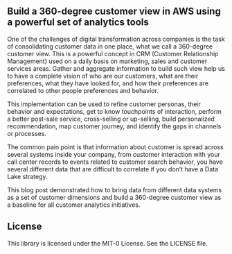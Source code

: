 ## Build a 360-degree customer view in AWS using a powerful set of analytics tools

One of the challenges of digital transformation across companies is the task of consolidating customer data in one place, what we call a 360-degree customer view. This is a powerful concept in CRM (Customer Relationship Management) used on a daily basis on marketing, sales and customer services areas. Gather and aggregate information to build such view help us to have a complete vision of who are our customers, what are their preferences, what they have looked for, and how their preferences are correlated to other people preferences and behavior.

This implementation can be used to refine customer personas, their behavior and expectations, get to know touchpoints of interaction, perform a better post-sale service, cross-selling or up-selling, build personalized recommendation, map customer journey, and identify the gaps in channels or processes.

The common pain point is that information about customer is spread across several systems inside your company, from customer interaction with your call center records to events related to customer search behavior, you have several different data that are difficult to correlate if you don’t have a Data Lake strategy.

This blog post demonstrated how to bring data from different data systems as a set of customer dimensions and build a 360-degree customer view as a baseline for all customer analytics initiatives.








## License

This library is licensed under the MIT-0 License. See the LICENSE file.
